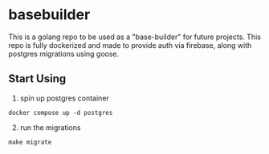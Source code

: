 # basebuilder
This is a golang repo to be used as a "base-builder" for future projects. This repo is fully dockerized and made to provide auth via firebase, along with postgres migrations using goose. 

## Start Using
1. spin up postgres container
```
docker compose up -d postgres
```

2. run the migrations
```
make migrate
```
